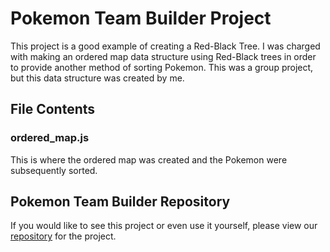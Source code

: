 # Pokemon Team Builder Project
This project is a good example of creating a Red-Black Tree. I was charged with making an ordered map data structure using Red-Black trees in order to provide another method of sorting Pokemon. This was a group project, but this data structure was created by me.

## File Contents
### ordered_map.js
This is where the ordered map was created and the Pokemon were subsequently sorted.

## Pokemon Team Builder Repository
If you would like to see this project or even use it yourself, please view our [repository](https://github.com/jonana-split/Pokemon_Team_Builder) for the project.
